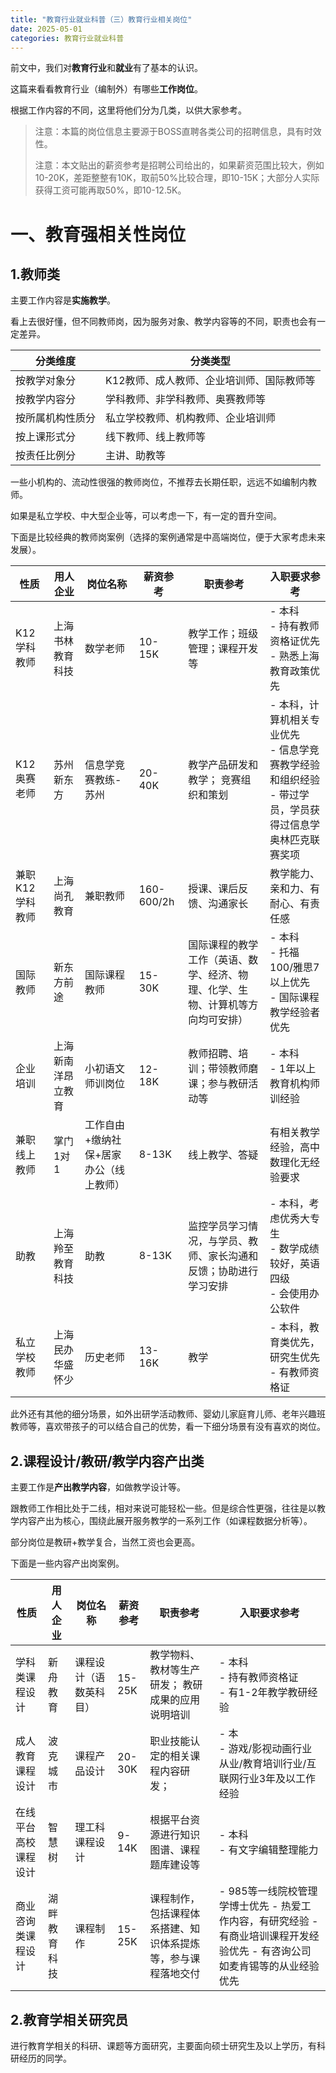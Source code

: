 ```yaml
---
title: "教育行业就业科普（三）教育行业相关岗位"
date: 2025-05-01
categories: 教育行业就业科普
---
```



前文中，我们对**教育行业**和**就业**有了基本的认识。

这篇来看看教育行业（编制外）有哪些**工作岗位**。

根据工作内容的不同，这里将他们分为几类，以供大家参考。

> 注意：本篇的岗位信息主要源于BOSS直聘各类公司的招聘信息，具有时效性。
> 
> 注意：本文贴出的薪资参考是招聘公司给出的，如果薪资范围比较大，例如10-20K，差距整整有10K，取前50%比较合理，即10-15K；大部分人实际获得工资可能再取50%，即10-12.5K。

# 一、教育强相关性岗位

## 1.教师类

主要工作内容是**实施教学**。

看上去很好懂，但不同教师岗，因为服务对象、教学内容等的不同，职责也会有一定差异。

| 分类维度       | 分类类型                           |
|----------------|------------------------------------|
| 按教学对象分     | K12教师、成人教师、企业培训师、国际教师等    |
| 按教学内容分     | 学科教师、非学科教师、奥赛教师等             |
| 按所属机构性质分 | 私立学校教师、机构教师、企业培训师  |
| 按上课形式分     | 线下教师、线上教师等               |
| 按责任比例分     | 主讲、助教等                       |

一些小机构的、流动性很强的教师岗位，不推荐去长期任职，远远不如编制内教师。

如果是私立学校、中大型企业等，可以考虑一下，有一定的晋升空间。

下面是比较经典的教师岗案例（选择的案例通常是中高端岗位，便于大家考虑未来发展）。


| 性质         | 用人企业            | 岗位名称           | 薪资参考 | 职责参考                                                                     | 入职要求参考                            |
|--------------|--------------------|--------------------|----------|------------------------------------------------------------------------------|-----------------------------------------|
|K12学科教师 | 上海书林教育科技     | 数学老师            | 10-15K   | 教学工作；班级管理；课程开发等                                                 | - 本科<br>- 持有教师资格证优先<br>- 熟悉上海教育政策优先 |
|K12奥赛老师 | 苏州新东方           | 信息学竞赛教练-苏州 | 20-40K   | 教学产品研发和教学； 竞赛组织和策划                                            | - 本科，计算机相关专业优先<br>- 信息学竞赛教学经验和组织经验<br> - 带过学员，学员获得过信息学奥林匹克联赛奖项|
|兼职K12学科教师|上海尚孔教育         |兼职教师            |160-600/2h|授课、课后反馈、沟通家长                                                      | 教学能力、亲和力、有耐心、有责任感|
|国际教师      |新东方前途          |国际课程教师         |15-30K     |国际课程的教学工作（英语、数学、经济、物理、化学、生物、计算机等方向均可安排）    |- 本科<br> - 托福100/雅思7以上优先<br> - 国际课程教学经验者优先|
|企业培训      |  上海新南洋昂立教育| 小初语文师训岗位     | 12-18K    |教师招聘、培训；带领教师磨课；参与教研活动等                                  |- 本科<br> - 1年以上教育机构师训经验|
|兼职线上教师| 掌门1对1            |工作自由+缴纳社保+居家办公（线上教师）    |8-13K   | 线上教学、答疑                                              |有相关教学经验，高中数理化无经验要求|
|助教        |上海羚至教育科技| 助教                    |8-13K       |监控学员学习情况，与学员、教师、家长沟通和反馈；协助进行学习安排                 |- 本科，考虑优秀大专生<br> - 数学成绩较好，英语四级<br> - 会使用办公软件|
|私立学校教师|上海民办华盛怀少 |历史老师                |13-16K       |教学                                                                        |- 本科，教育类优先，研究生优先<br> - 有教师资格证|

此外还有其他的细分场景，如外出研学活动教师、婴幼儿家庭育儿师、老年兴趣班教师等，喜欢带孩子的可以结合自己的优势，看一下细分场景有没有喜欢的岗位。


## 2.课程设计/教研/教学内容产出类

主要工作是**产出教学内容**，如做教学设计等。

跟教师工作相比处于二线，相对来说可能轻松一些。但是综合性更强，往往是以教学内容产出为核心，围绕此展开服务教学的一系列工作（如课程数据分析等）。

部分岗位是教研+教学复合，当然工资也会更高。

下面是一些内容产出岗案例。

| 性质         | 用人企业            | 岗位名称           | 薪资参考 | 职责参考                                                                     | 入职要求参考                            |
|--------------|--------------------|--------------------|----------|------------------------------------------------------------------------------|-----------------------------------------|
|学科类课程设计 | 新舟教育     | 课程设计（语数英科目）     | 15-25K   | 教学物料、教材等生产研发； 教研成果的应用说明培训                             | - 本科<br>- 持有教师资格证<br>- 有1-2年教学教研经验 |
|成人教育课程设计 | 波克城市           | 课程产品设计 | 20-30K   | 职业技能认定的相关课程内容研发；                                          | - 本<br>- 游戏/影视动画行业从业/教育培训行业/互联网行业3年及以工作经验|
|在线平台高校课程设计|智慧树         |理工科课程设计       |9-14K|根据平台资源进行知识图谱、课程题库建设等                                                     | - 本科<br> - 有文字编辑整理能力|
|商业咨询类课程设计  |湖畔教育科技   |课程制作    |15-25K     |课程制作，包括课程体系搭建、知识体系提炼等，参与课程落地交付    |- 985等一线院校管理学博士优先 - 热爱工作内容，有研究经验 - 有商业培训课程开发经验优先 - 有咨询公司如麦肯锡等的从业经验优先|


## 2.教育学相关研究员

进行教育学相关的科研、课题等方面研究，主要面向硕士研究生及以上学历，有科研经历的同学。
